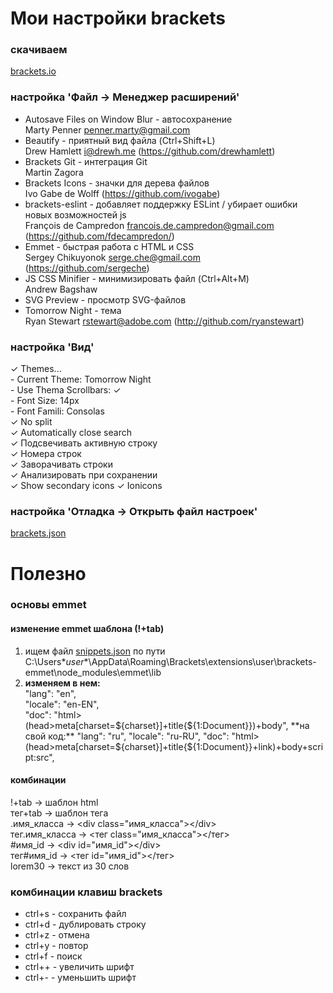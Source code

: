 # Мои настройки brackets  

### скачиваем
[brackets.io](brackets.io)  

### настройка 'Файл -> Менеджер расширений'
+ Autosave Files on Window Blur - автосохранение  
Marty Penner <penner.marty@gmail.com>
+ Beautify - приятный вид файла (Ctrl+Shift+L)  
Drew Hamlett <i@drewh.me> (https://github.com/drewhamlett)
+ Brackets Git - интеграция Git  
Martin Zagora
+ Brackets Icons - значки для дерева файлов  
Ivo Gabe de Wolff (https://github.com/ivogabe)
+ brackets-eslint - добавляет поддержку ESLint / убирает ошибки новых возможностей js  
François de Campredon <francois.de.campredon@gmail.com> (https://github.com/fdecampredon/)
+ Emmet - быстрая работа с HTML и CSS  
Sergey Chikuyonok <serge.che@gmail.com> (https://github.com/sergeche)
+ JS CSS Minifier - минимизировать файл (Ctrl+Alt+M)  
Andrew Bagshaw
+ SVG Preview - просмотр SVG-файлов  
+ Tomorrow Night - тема  
Ryan Stewart <rstewart@adobe.com> (http://github.com/ryanstewart)  

### настройка 'Вид'
✓ Themes...  
  \- Current Theme: Tomorrow Night  
  \- Use Thema Scrollbars: ✓  
  \- Font Size: 14px  
  \- Font Famili: Consolas  
✓ No split  
✓ Automatically close search  
✓ Подсвечивать активную строку  
✓ Номера строк  
✓ Заворачивать строки  
✓ Анализировать при сохранении  
✓ Show secondary icons
✓ Ionicons  

### настройка 'Отладка -> Открыть файл настроек'
[brackets.json](https://github.com/VipBender/JavaScript/blob/master/Brackets/brackets.json)

# Полезно  

### основы emmet  
#### изменение emmet шаблона (!+tab)
1. ищем файл [snippets.json](https://github.com/VipBender/JavaScript/blob/master/Brackets/snippets.json) по пути C:\Users\**user**\AppData\Roaming\Brackets\extensions\user\brackets-emmet\node_modules\emmet\lib
2. **изменяем в нем:**  
"lang": "en",  
"locale": "en-EN",  
"doc": "html>(head>meta[charset=${charset}]+title{${1:Document}})+body",  
**на свой код:**  
"lang": "ru",  
"locale": "ru-RU",  
"doc": "html>(head>meta[charset=${charset}]+title{${1:Document}}+link)+body+script:src",
#### комбинации
!+tab -> шаблон html  
тег+tab -> шаблон тега  
.имя_класса -> \<div class="имя_класса">\</div>  
тег.имя_класса -> <тег class="имя_класса"></тег>  
#имя_id -> \<div id="имя_id">\</div>  
тег#имя_id -> <тег id="имя_id"></тег>  
lorem30 -> текст из 30 слов  

### комбинации клавиш brackets  
+ ctrl+s - сохранить файл  
+ ctrl+d - дублировать строку    
+ ctrl+z - отмена  
+ ctrl+y - повтор  
+ ctrl+f - поиск  
+ ctrl++ - увеличить шрифт  
+ ctrl+- - уменьшить шрифт  